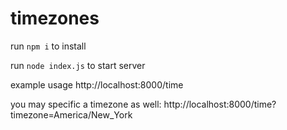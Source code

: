 # timezones

run `npm i` to install

run `node index.js` to start server

example usage http://localhost:8000/time

you may specific a timezone as well: http://localhost:8000/time?timezone=America/New_York
